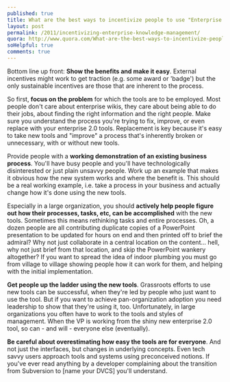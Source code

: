```yaml
---
published: true
title: What are the best ways to incentivize people to use "Enterprise 2.0" knowledge management / collaboration tools in an organizaton?
layout: post
permalink: /2011/incentivizing-enterprise-knowledge-management/
quora: http://www.quora.com/What-are-the-best-ways-to-incentivize-people-to-use-Enterprise-2-0-knowledge-management-collaboration-tools-in-an-organizaton/answer/Ben-Lopatin
soHelpful: true
comments: true
---
```


Bottom line up front: **Show the benefits and make it easy**. External
incentives might work to get traction (e.g. some award or 'badge') but
the only sustainable incentives are those that are inherent to the
process.

So first, **focus on the problem** for which the tools are to be
employed.  Most people don't care about enterprise wikis, they care
about being able to do their jobs, about finding the right information
and the right people. Make sure you understand the process you're trying
to fix, improve, or even replace with your enterprise 2.0 tools.
Replacement is key because it's easy to take new tools and "improve" a
process that's inherently broken or unnecessary, with or without new
tools.

Provide people with a **working demonstration of an existing business
process**. You'll have busy people and you'll have technologically
disinterested or just plain unsavvy people. Work up an example that
makes it obvious how the new system works and where the benefit is. This
should be a real working example, i.e. take a process in your business
and actually change how it's done using the new tools. 

Especially in a large organization, you should **actively help people
figure out how their processes, tasks, etc, can be accomplished** with
the new tools. Sometimes this means rethinking tasks and entire
processes.  Oh, a dozen people are all contributing duplicate copies of
a PowerPoint presentation to be updated for hours on end and then
printed off to brief the admiral? Why not just collaborate in a central
location on the content... hell, why not just brief from that location,
and skip the PowerPoint wankery altogether? If you want to spread the
idea of indoor plumbing you must go from village to village showing
people how it can work for them, and helping with the initial
implementation.

**Get people up the ladder using the new tools**. Grassroots efforts to
use new tools can be successful, when they're led by people who just
want to use the tool. But if you want to achieve pan-organization
adoption you need leadership to show that they're using it, too.
Unfortunately, in large organizations you often have to work to the
tools and styles of management. When the VP is working from the shiny
new enterprise 2.0 tool, so can - and will - everyone else (eventually).

**Be careful about overestimating how easy the tools are for everyone**.
And not just the interfaces, but changes in underlying concepts. Even
tech savvy users approach tools and systems using preconceived notions.
If you've ever read anything by a developer complaining about the
transition from Subversion to \[name your DVCS\] you'll understand.
